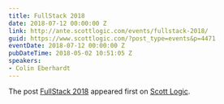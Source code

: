 ```yaml
---
title: FullStack 2018
date: 2018-07-12 00:00:00 Z
link: http://ante.scottlogic.com/events/fullstack-2018/
guid: https://www.scottlogic.com/?post_type=events&p=4471
eventDate: 2018-07-12 00:00:00 Z
pubDateTime: 2018-05-02 10:51:05 Z
speakers:
- Colin Eberhardt
---
```


<p>The post <a rel="nofollow" href="http://ante.scottlogic.com/events/fullstack-2018/">FullStack 2018</a> appeared first on <a rel="nofollow" href="http://ante.scottlogic.com">Scott Logic</a>.</p>